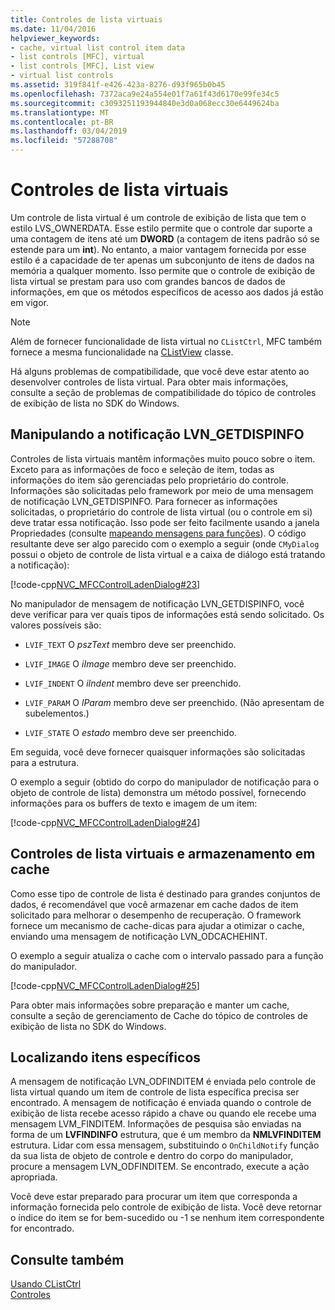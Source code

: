 ```yaml
---
title: Controles de lista virtuais
ms.date: 11/04/2016
helpviewer_keywords:
- cache, virtual list control item data
- list controls [MFC], virtual
- list controls [MFC], List view
- virtual list controls
ms.assetid: 319f841f-e426-423a-8276-d93f965b0b45
ms.openlocfilehash: 7372aca9e24a554e01f7a61f43d6170e99fe34c5
ms.sourcegitcommit: c3093251193944840e3d0a068ecc30e6449624ba
ms.translationtype: MT
ms.contentlocale: pt-BR
ms.lasthandoff: 03/04/2019
ms.locfileid: "57288708"
---
```

# <a name="virtual-list-controls"></a>Controles de lista virtuais

Um controle de lista virtual é um controle de exibição de lista que tem o estilo LVS_OWNERDATA. Esse estilo permite que o controle dar suporte a uma contagem de itens até um **DWORD** (a contagem de itens padrão só se estende para um **int**). No entanto, a maior vantagem fornecida por esse estilo é a capacidade de ter apenas um subconjunto de itens de dados na memória a qualquer momento. Isso permite que o controle de exibição de lista virtual se prestam para uso com grandes bancos de dados de informações, em que os métodos específicos de acesso aos dados já estão em vigor.

> [!NOTE]
>  Além de fornecer funcionalidade de lista virtual no `CListCtrl`, MFC também fornece a mesma funcionalidade na [CListView](../mfc/reference/clistview-class.md) classe.

Há alguns problemas de compatibilidade, que você deve estar atento ao desenvolver controles de lista virtual. Para obter mais informações, consulte a seção de problemas de compatibilidade do tópico de controles de exibição de lista no SDK do Windows.

## <a name="handling-the-lvngetdispinfo-notification"></a>Manipulando a notificação LVN_GETDISPINFO

Controles de lista virtuais mantêm informações muito pouco sobre o item. Exceto para as informações de foco e seleção de item, todas as informações do item são gerenciadas pelo proprietário do controle. Informações são solicitadas pelo framework por meio de uma mensagem de notificação LVN_GETDISPINFO. Para fornecer as informações solicitadas, o proprietário do controle de lista virtual (ou o controle em si) deve tratar essa notificação. Isso pode ser feito facilmente usando a janela Propriedades (consulte [mapeando mensagens para funções](../mfc/reference/mapping-messages-to-functions.md)). O código resultante deve ser algo parecido com o exemplo a seguir (onde `CMyDialog` possui o objeto de controle de lista virtual e a caixa de diálogo está tratando a notificação):

[!code-cpp[NVC_MFCControlLadenDialog#23](../mfc/codesnippet/cpp/virtual-list-controls_1.cpp)]

No manipulador de mensagem de notificação LVN_GETDISPINFO, você deve verificar para ver quais tipos de informações está sendo solicitado. Os valores possíveis são:

- `LVIF_TEXT` O *pszText* membro deve ser preenchido.

- `LVIF_IMAGE` O *iImage* membro deve ser preenchido.

- `LVIF_INDENT` O *iIndent* membro deve ser preenchido.

- `LVIF_PARAM` O *lParam* membro deve ser preenchido. (Não apresentam de subelementos.)

- `LVIF_STATE` O *estado* membro deve ser preenchido.

Em seguida, você deve fornecer quaisquer informações são solicitadas para a estrutura.

O exemplo a seguir (obtido do corpo do manipulador de notificação para o objeto de controle de lista) demonstra um método possível, fornecendo informações para os buffers de texto e imagem de um item:

[!code-cpp[NVC_MFCControlLadenDialog#24](../mfc/codesnippet/cpp/virtual-list-controls_2.cpp)]

## <a name="caching-and-virtual-list-controls"></a>Controles de lista virtuais e armazenamento em cache

Como esse tipo de controle de lista é destinado para grandes conjuntos de dados, é recomendável que você armazenar em cache dados de item solicitado para melhorar o desempenho de recuperação. O framework fornece um mecanismo de cache-dicas para ajudar a otimizar o cache, enviando uma mensagem de notificação LVN_ODCACHEHINT.

O exemplo a seguir atualiza o cache com o intervalo passado para a função do manipulador.

[!code-cpp[NVC_MFCControlLadenDialog#25](../mfc/codesnippet/cpp/virtual-list-controls_3.cpp)]

Para obter mais informações sobre preparação e manter um cache, consulte a seção de gerenciamento de Cache do tópico de controles de exibição de lista no SDK do Windows.

## <a name="finding-specific-items"></a>Localizando itens específicos

A mensagem de notificação LVN_ODFINDITEM é enviada pelo controle de lista virtual quando um item de controle de lista específica precisa ser encontrado. A mensagem de notificação é enviada quando o controle de exibição de lista recebe acesso rápido a chave ou quando ele recebe uma mensagem LVM_FINDITEM. Informações de pesquisa são enviadas na forma de um **LVFINDINFO** estrutura, que é um membro da **NMLVFINDITEM** estrutura. Lidar com essa mensagem, substituindo o `OnChildNotify` função da sua lista de objeto de controle e dentro do corpo do manipulador, procure a mensagem LVN_ODFINDITEM. Se encontrado, execute a ação apropriada.

Você deve estar preparado para procurar um item que corresponda a informação fornecida pelo controle de exibição de lista. Você deve retornar o índice do item se for bem-sucedido ou -1 se nenhum item correspondente for encontrado.

## <a name="see-also"></a>Consulte também

[Usando CListCtrl](../mfc/using-clistctrl.md)<br/>
[Controles](../mfc/controls-mfc.md)

